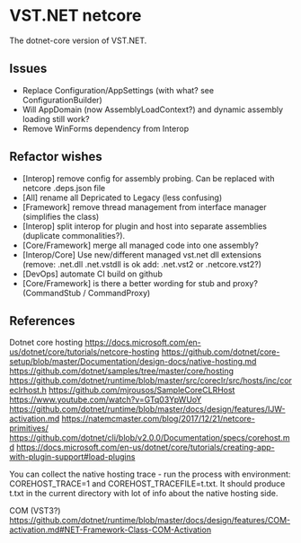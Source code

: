 # VST.NET netcore

The dotnet-core version of VST.NET.

## Issues

* Replace Configuration/AppSettings (with what? see ConfigurationBuilder)
* Will AppDomain (now AssemblyLoadContext?) and dynamic assembly loading still work?
* Remove WinForms dependency from Interop


## Refactor wishes

* [Interop] remove config for assembly probing. Can be replaced with netcore .deps.json file
* [All] rename all Depricated to Legacy (less confusing)
* [Framework] remove thread management from interface manager (simplifies the class)
* [Interop] split interop for plugin and host into separate assemblies (duplicate commonalities?).
* [Core/Framework] merge all managed code into one assembly?
* [Interop/Core] Use new/different managed vst.net dll extensions (remove: .net.dll   .net.vstdll is ok    add: .net.vst2 or .netcore.vst2?)
* [DevOps] automate CI build on github
* [Core/Framework] is there a better wording for stub and proxy? (CommandStub / CommandProxy)

## References

Dotnet core hosting
https://docs.microsoft.com/en-us/dotnet/core/tutorials/netcore-hosting
https://github.com/dotnet/core-setup/blob/master/Documentation/design-docs/native-hosting.md
https://github.com/dotnet/samples/tree/master/core/hosting
https://github.com/dotnet/runtime/blob/master/src/coreclr/src/hosts/inc/coreclrhost.h
https://github.com/mjrousos/SampleCoreCLRHost
https://www.youtube.com/watch?v=GTq03YpWUoY
https://github.com/dotnet/runtime/blob/master/docs/design/features/IJW-activation.md
https://natemcmaster.com/blog/2017/12/21/netcore-primitives/
https://github.com/dotnet/cli/blob/v2.0.0/Documentation/specs/corehost.md
https://docs.microsoft.com/en-us/dotnet/core/tutorials/creating-app-with-plugin-support#load-plugins

You can collect the native hosting trace - run the process with environment: COREHOST_TRACE=1 and COREHOST_TRACEFILE=t.txt.
It should produce t.txt in the current directory with lot of info about the native hosting side.

COM (VST3?)
https://github.com/dotnet/runtime/blob/master/docs/design/features/COM-activation.md#NET-Framework-Class-COM-Activation
